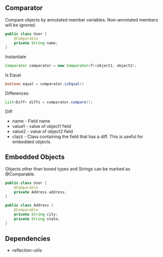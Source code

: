 ## Comparator ##

Compare objects by annotated member variables. Non-annotated members will be ignored.

```java
public class User {
    @Comparable
    private String name;
}
```

Instantiate

```java
Comparator comparator = new Comparator<T>(object1, object2);
```

Is Equal

```java
boolean equal = comparator.isEqual()
```

Differences

```java
List<Diff> diffs = comparator.compare();
```

Diff
- name - Field name
- value1 - value of object1 field
- value2 - value of object2 field
- clazz - Class containing the field that has a diff. This is useful for embedded objects.

## Embedded Objects ##

Objects other than boxed types and Strings can be marked as @Comparable.

```java
public class User {
    @Comparable
    private Address address;
}

public class Address {
    @Comparable
    private String city;
    private String state;
}
```

## Dependencies ##

- reflection-utils

